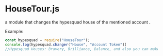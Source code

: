 # HouseTour.js
a module that changes the hypesquad house of the mentioned account .

Example:
```js
const hypesquad = require("HouseTour");
console.log(hypesquad.changer("House", "Account Token"))
//Hypesquad Houses: Bravery, Brilliance, Balance, and also you can make it Random
```
